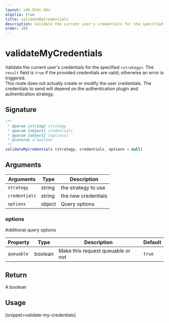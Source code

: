 ```yaml
---
layout: sdk.html.hbs
algolia: true
title: validateMyCredentials
description: Validate the current user's credentials for the specified `<strategy>`.
order: 200
---
```


# validateMyCredentials

Validate the current user's credentials for the specified `<strategy>`. The `result` field is `true` if the provided credentials are valid; otherwise an error is triggered.  
This route does not actually create or modify the user credentials. The credentials to send will depend on the authentication plugin and authentication strategy.

## Signature

```javascript
/**
 * @param {string} strategy
 * @param {object} credentials
 * @param {object} [options]
 * @returns a boolean
 */
validateMyCredentials (strategy, credentials, options = null)
```

## Arguments

| Arguments    | Type    | Description
|--------------|---------|-------------
| `strategy` | string | the strategy to use
| `credentials` | string | the new credentials
| `options`  | object | Query options


### **options**

Additional query options

| Property     | Type    | Description                    | Default |
| ---------- | ------- | ------------------------------ | ------- |
| `queuable` | boolean | Make this request queuable or not | `true`  |


## Return

A boolean

## Usage

[snippet=validate-my-credentials]
